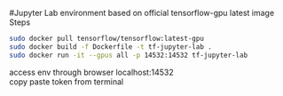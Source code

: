 #Jupyter Lab environment based on official tensorflow-gpu latest image  
Steps  
``` bash
sudo docker pull tensorflow/tensorflow:latest-gpu  
sudo docker build -f Dockerfile -t tf-jupyter-lab .  
sudo docker run -it --gpus all -p 14532:14532 tf-jupyter-lab  
```  
access env through browser localhost:14532   
copy paste token from terminal  
